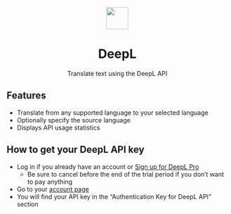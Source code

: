 <div align="center">
  <img
    src="https://github.com/raycast/extensions/blob/main/extensions/deepl/assets/command-icon.png?raw=true"
    width="50"
  />
  <h1>
    DeepL
  </h1>

Translate text using the DeepL API
</div>

## Features

* Translate from any supported language to your selected language
* Optionally specify the source language
* Displays API usage statistics

## How to get your DeepL API key

* Log in if you already have an account or [Sign up for DeepL Pro](https://www.deepl.com/pro)
    * Be sure to cancel before the end of the trial period if you don’t want to pay anything
* Go to your [account page](https://www.deepl.com/account/summary)
* You will find your API key in the “Authentication Key for DeepL API” section
